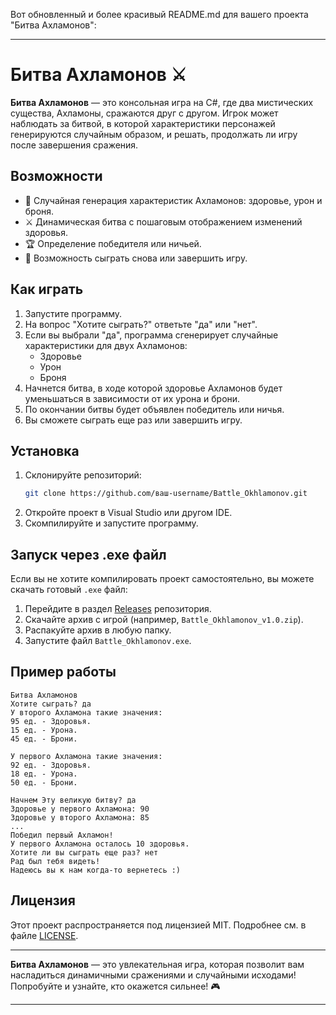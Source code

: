 Вот обновленный и более красивый README.md для вашего проекта "Битва Ахламонов":

---

# Битва Ахламонов ⚔️

**Битва Ахламонов** — это консольная игра на C#, где два мистических существа, Ахламоны, сражаются друг с другом. Игрок может наблюдать за битвой, в которой характеристики персонажей генерируются случайным образом, и решать, продолжать ли игру после завершения сражения.

## Возможности
- 🎲 Случайная генерация характеристик Ахламонов: здоровье, урон и броня.
- ⚔️ Динамическая битва с пошаговым отображением изменений здоровья.
- 🏆 Определение победителя или ничьей.
- 🔄 Возможность сыграть снова или завершить игру.

## Как играть
1. Запустите программу.
2. На вопрос "Хотите сыграть?" ответьте "да" или "нет".
3. Если вы выбрали "да", программа сгенерирует случайные характеристики для двух Ахламонов:
   - Здоровье
   - Урон
   - Броня
4. Начнется битва, в ходе которой здоровье Ахламонов будет уменьшаться в зависимости от их урона и брони.
5. По окончании битвы будет объявлен победитель или ничья.
6. Вы сможете сыграть еще раз или завершить игру.

## Установка
1. Склонируйте репозиторий:
   ```bash
   git clone https://github.com/ваш-username/Battle_Okhlamonov.git
   ```
2. Откройте проект в Visual Studio или другом IDE.
3. Скомпилируйте и запустите программу.

## Запуск через .exe файл
Если вы не хотите компилировать проект самостоятельно, вы можете скачать готовый `.exe` файл:
1. Перейдите в раздел [Releases](https://github.com/ваш-username/Battle_Okhlamonov/releases) репозитория.
2. Скачайте архив с игрой (например, `Battle_Okhlamonov_v1.0.zip`).
3. Распакуйте архив в любую папку.
4. Запустите файл `Battle_Okhlamonov.exe`.

## Пример работы
```
Битва Ахламонов
Хотите сыграть? да
У второго Ахламона такие значения:
95 ед. - Здоровья.
15 ед. - Урона.
45 ед. - Брони.

У первого Ахламона такие значения:
92 ед. - Здоровья.
18 ед. - Урона.
50 ед. - Брони.

Начнем Эту великую битву? да
Здоровье у первого Ахламона: 90
Здоровье у второго Ахламона: 85
...
Победил первый Ахламон!
У первого Ахламона осталось 10 здоровья.
Хотите ли вы сыграть еще раз? нет
Рад был тебя видеть!
Надеюсь вы к нам когда-то вернетесь :)
```

## Лицензия
Этот проект распространяется под лицензией MIT. Подробнее см. в файле [LICENSE](LICENSE).

---
**Битва Ахламонов** — это увлекательная игра, которая позволит вам насладиться динамичными сражениями и случайными исходами! Попробуйте и узнайте, кто окажется сильнее! 🎮

--- 
